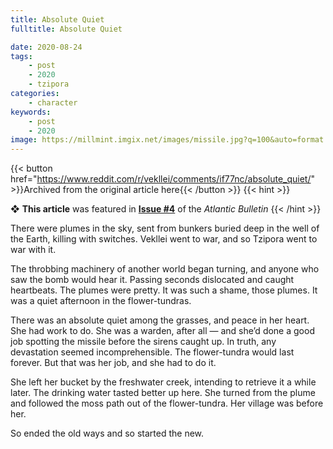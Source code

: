```yaml
---
title: Absolute Quiet
fulltitle: Absolute Quiet

date: 2020-08-24
tags:
    - post
    - 2020
    - tzipora
categories:
    - character
keywords:
    - post
    - 2020
image: https://millmint.imgix.net/images/missile.jpg?q=100&auto=format
---
```

{{< button href="https://www.reddit.com/r/vekllei/comments/if77nc/absolute_quiet/" >}}Archived from the original article here{{< /button >}}
{{< hint >}}

❖ **This article** was featured in [**Issue #4**](/newsdesk/bulletin/2020/4) of the *Atlantic Bulletin*
{{< /hint >}}

There were plumes in the sky, sent from bunkers buried deep in the well of the Earth, killing with switches. Vekllei went to war, and so Tzipora went to war with it.

The throbbing machinery of another world began turning, and anyone who saw the bomb would hear it. Passing seconds dislocated and caught heartbeats. The plumes were pretty. It was such a shame, those plumes. It was a quiet afternoon in the flower-tundras.

There was an absolute quiet among the grasses, and peace in her heart. She had work to do. She was a warden, after all — and she’d done a good job spotting the missile before the sirens caught up. In truth, any devastation seemed incomprehensible. The flower-tundra would last forever. But that was her job, and she had to do it.

She left her bucket by the freshwater creek, intending to retrieve it a while later. The drinking water tasted better up here. She turned from the plume and followed the moss path out of the flower-tundra. Her village was before her.

So ended the old ways and so started the new.
